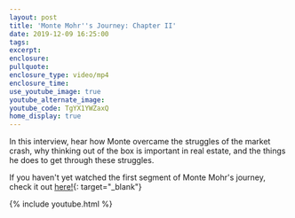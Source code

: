 ```yaml
---
layout: post
title: 'Monte Mohr''s Journey: Chapter II'
date: 2019-12-09 16:25:00
tags:
excerpt:
enclosure:
pullquote:
enclosure_type: video/mp4
enclosure_time:
use_youtube_image: true
youtube_alternate_image:
youtube_code: TgYX1YWZaxQ
home_display: true
---
```


In this interview, hear how Monte overcame the struggles of the market crash, why thinking out of the box is important in real estate, and the things he does to get through these struggles.

If you haven't yet watched the first segment of Monte Mohr's journey, check it out [here\!](https://nashvillerealestatemastermind.com/agent-interview-monte-mohrs-journey.html){: target="_blank"}&nbsp;

{% include youtube.html %}
